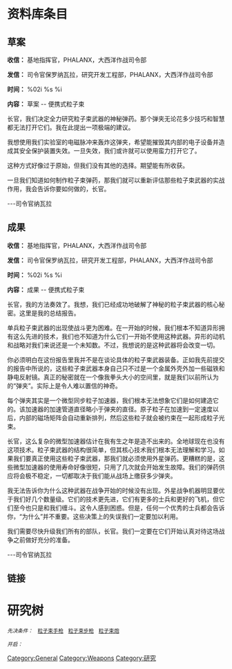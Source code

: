 # 资料库条目

## 草案

**收信：** 基地指挥官，PHALANX，大西洋作战司令部

**发信：** 司令官保罗纳瓦拉，研究开发工程部，PHALANX，大西洋作战司令部

**时间：** %02i %s %i

**内容：** 草案 -- 便携式粒子束

长官，我们决定全力研究粒子束武器的神秘弹药。那个弹夹无论花多少技巧和智慧都无法打开它们。我在此提出一项极端的建议。

我想使用我们实验室的电磁脉冲来轰炸这弹夹，希望能摧毁其内部的电子设备并造成其安全保护装置失效。一旦失效，我们或许就可以使用蛮力打开它了。

这种方式好像过于原始，但我们没有其他的选择。期望能有所收获。

一旦我们知道如何制作粒子束弹药，那我们就可以重新评估那些粒子束武器的实战作用，我会告诉你要如何做的，长官。

---司令官纳瓦拉

## 成果

**收信：** 基地指挥官，PHALANX，大西洋作战司令部

**发信：** 司令官保罗纳瓦拉，研究开发工程部，PHALANX，大西洋作战司令部

**时间：** %02i %s %i

**内容：** 成果 -- 便携式粒子束

长官，我的方法奏效了。我想，我们已经成功地破解了神秘的粒子束武器的核心秘密。这里是我的总结报告。

单兵粒子束武器的出现使战斗更为困难。在一开始的时候，我们根本不知道异形拥有这么先进的技术，我们也不知道为什么它们一开始不使用这种武器。异形的动机和战略对我们来说还是一个未知数。不过，我想说的是这种武器将会改变一切。

你必须明白在这份报告里我并不是在谈论具体的粒子束武器装备。正如我先前提交的报告中所说的，这些粒子束武器本身自己只不过是一个金属外壳外加一些磁铁和静电反射镜。真正的秘密就在一个像我拳头大小的空间里，就是我们以前所认为的“弹夹”。实际上是令人难以置信的神奇。

每个弹夹其实是一个微型同步粒子加速器，我们根本无法想象它们是如何建造它的。该加速器的加速管道直径略小于弹夹的直径。原子粒子在加速到一定速度以后，内部的磁场矩阵会自动重新排列，然后这些粒子就会被约束在一起形成粒子光束。

长官，这么复杂的微型加速器估计在我有生之年是造不出来的。全地球现在也没有这项技术。粒子束武器的结构很简单，但其核心技术我们根本无法理解和学习。如果我们要真正使用这些粒子束武器，那我们就必须使用外星弹药。更糟糕的是，这些微型加速器的使用寿命好像很短，只用了几次就会开始发生故障。我们的弹药供应将会极不稳定，一切都取决于我们能从战场上缴获多少弹夹。

我无法告诉你为什么这种武器在战争开始的时候没有出现。外星战争机器明显要优于我们好几个数量级。它们的技术更先进，它们有更多的士兵和更好的飞机，但它们至今也只是和我们缠斗。这令人感到困惑。但是，任何一个优秀的士兵都会告诉你，“为什么”并不重要。这些决策上的失误我们一定要加以利用。

我们需要尽快升级我们所有的部队，长官。我们一定要在它们开始认真对待这场战争之前做好充分的准备。

---司令官纳瓦拉

## 链接

# 研究树

*`先决条件：`*
` `[`粒子束手枪`](装备/粒子束手枪 "wikilink")
` `[`粒子束步枪`](装备/粒子束步枪 "wikilink")
` `[`粒子束炮`](装备/粒子束炮 "wikilink")

*`开启：`*

[Category:General](Category:General "wikilink")
[Category:Weapons](Category:Weapons "wikilink")
[Category:研究](Category:研究 "wikilink")